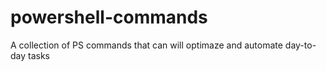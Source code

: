 # powershell-commands
A collection of PS commands that can will optimaze and automate day-to-day tasks
